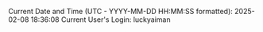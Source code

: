 Current Date and Time (UTC - YYYY-MM-DD HH:MM:SS formatted): 2025-02-08 18:36:08
Current User's Login: luckyaiman
